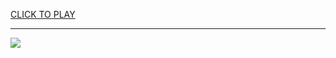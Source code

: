 
<a href="https://premium76.site?title=unblocked_games_premuim&ref=13M">CLICK TO PLAY</a></h3>
<hr>

<a href="https://premium76.site?title=unblocked_games_premuim&ref=13M"><img src="https://clearcache.store/games.png"></a>


